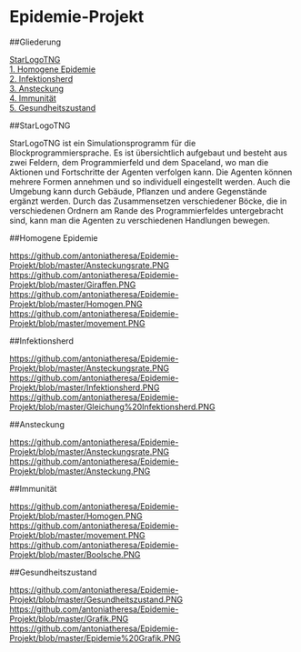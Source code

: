 # Epidemie-Projekt

##Gliederung

[StarLogoTNG](#Einführung)  
[1. Homogene Epidemie](#1)  
[2. Infektionsherd](#2)  
[3. Ansteckung](#3)  
[4. Immunität](#4)  
[5. Gesundheitszustand](#5) 

##StarLogoTNG<a name="Einführung"></a> 

StarLogoTNG ist ein Simulationsprogramm für die Blockprogrammiersprache.
Es ist übersichtlich aufgebaut und besteht aus zwei Feldern, dem Programmierfeld und dem Spaceland, wo man die Aktionen und Fortschritte der Agenten verfolgen kann. Die Agenten können mehrere Formen annehmen und so individuell eingestellt werden. Auch die Umgebung kann durch Gebäude, Pflanzen und andere Gegenstände ergänzt werden. Durch das Zusammensetzen verschiedener Böcke, die in verschiedenen Ordnern am Rande des Programmierfeldes untergebracht sind, kann man die Agenten zu verschiedenen Handlungen bewegen. 

##Homogene Epidemie<a name="1"></a> 

https://github.com/antoniatheresa/Epidemie-Projekt/blob/master/Ansteckungsrate.PNG
https://github.com/antoniatheresa/Epidemie-Projekt/blob/master/Giraffen.PNG
https://github.com/antoniatheresa/Epidemie-Projekt/blob/master/Homogen.PNG
https://github.com/antoniatheresa/Epidemie-Projekt/blob/master/movement.PNG

##Infektionsherd<a name="2"></a> 

https://github.com/antoniatheresa/Epidemie-Projekt/blob/master/Ansteckungsrate.PNG
https://github.com/antoniatheresa/Epidemie-Projekt/blob/master/Infektionsherd.PNG
https://github.com/antoniatheresa/Epidemie-Projekt/blob/master/Gleichung%20Infektionsherd.PNG

##Ansteckung<a name="3"></a> 

https://github.com/antoniatheresa/Epidemie-Projekt/blob/master/Ansteckungsrate.PNG
https://github.com/antoniatheresa/Epidemie-Projekt/blob/master/Ansteckung.PNG

##Immunität<a name="4"></a> 

https://github.com/antoniatheresa/Epidemie-Projekt/blob/master/Homogen.PNG
https://github.com/antoniatheresa/Epidemie-Projekt/blob/master/movement.PNG
https://github.com/antoniatheresa/Epidemie-Projekt/blob/master/Boolsche.PNG

##Gesundheitszustand<a name="5"></a> 

https://github.com/antoniatheresa/Epidemie-Projekt/blob/master/Gesundheitszustand.PNG
https://github.com/antoniatheresa/Epidemie-Projekt/blob/master/Grafik.PNG
https://github.com/antoniatheresa/Epidemie-Projekt/blob/master/Epidemie%20Grafik.PNG

